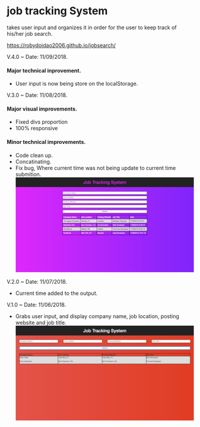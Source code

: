 # job tracking System
takes user input and organizes it in order for the user to keep track of his/her job search.

https://robydoidao2006.github.io/jobsearch/


V.4.0 ~ Date: 11/09/2018.
#### Major technical inprovement.
- User input is now being store on the localStorage.

V.3.0 ~ Date: 11/08/2018.
#### Major visual improvements.
- Fixed divs proportion
- 100% responsive
#### Minor technical improvements.
- Code clean up.
- Concatinating.
- Fix bug, Where current time was not being update to current time submition.
![alt text](assets/images/v3.jpg)

V.2.0 ~ Date: 11/07/2018.
- Current time added to the output.

V.1.0 ~ Date: 11/06/2018.
- Grabs user input, and display company name, job location, posting website and job title.
![alt text](assets/images/v1.jpg)
 

